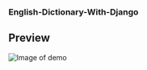 ### English-Dictionary-With-Django

## Preview
![Image of demo](https://github.com/hossainchisty/English-Dictionary-With-Django/blob/master/FinalDemo.png)

